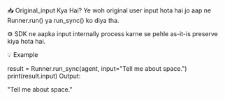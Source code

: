 📥 Original_input Kya Hai?
Ye woh original user input hota hai jo aap ne Runner.run() ya run_sync() ko diya tha.

⚙️ SDK ne aapka input internally process karne se pehle as-it-is preserve kiya hota hai.

💡 Example

result = Runner.run_sync(agent, input="Tell me about space.")
print(result.input)
Output:

"Tell me about space."
